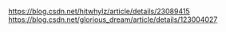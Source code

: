 https://blog.csdn.net/hitwhylz/article/details/23089415
https://blog.csdn.net/glorious_dream/article/details/123004027